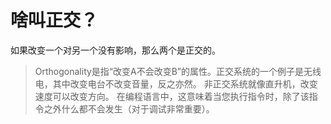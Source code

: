 # 啥叫正交？
如果改变一个对另一个没有影响，那么两个是正交的。
> Orthogonality是指“改变A不会改变B”的属性。正交系统的一个例子是无线电，其中改变电台不改变音量，反之亦然。
非正交系统就像直升机，改变速度可以改变方向。
在编程语言中，这意味着当您执行指令时，除了该指令之外什么都不会发生（对于调试非常重要）。

